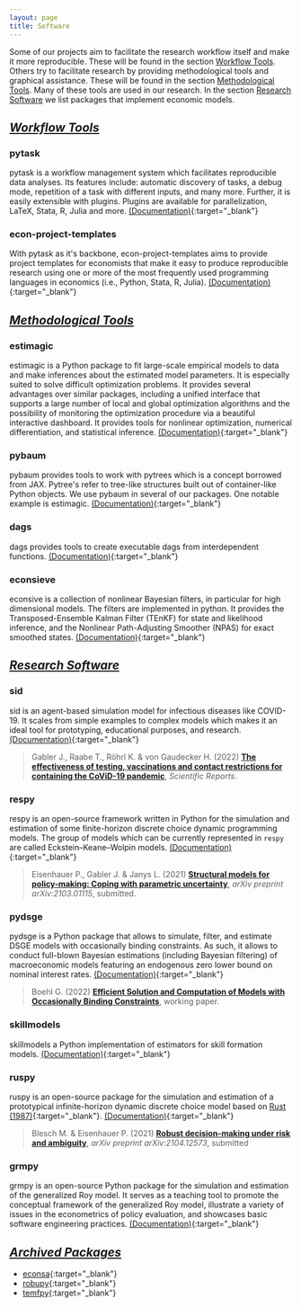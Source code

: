 ```yaml
---
layout: page
title: Software
---
```


Some of our projects aim to facilitate the research workflow itself and make it more
reproducible. These will be found in the section [Workflow Tools](#workflow-tools).
Others try to facilitate research by providing methodological tools and graphical
assistance. These will be found in the section
[Methodological Tools](#methodological-tools). Many of these tools are used in our
research. In the section [Research Software](#research-software) we list packages that
implement economic models.

## <ins>*Workflow Tools*</ins>

### pytask
pytask is a workflow management system which facilitates reproducible data analyses. Its
features include: automatic discovery of tasks, a debug mode, repetition of a task with
different inputs, and many more.  Further, it is easily extensible with plugins. Plugins
are available for parallelization, LaTeX, Stata, R, Julia and more.
[(Documentation)](https://pytask-dev.readthedocs.io/en/stable/){:target="_blank"}

### econ-project-templates
With pytask as it's backbone, econ-project-templates aims to provide project templates
for economists that make it easy to produce reproducible research using one or more of
the most frequently used programming languages in economics (i.e., Python, Stata, R,
Julia).
[(Documentation)](https://econ-project-templates.readthedocs.io){:target="_blank"}

## <ins>*Methodological Tools*</ins>

### estimagic
estimagic is a Python package to fit large-scale empirical models to data and make
inferences about the estimated model parameters. It is especially suited to solve
difficult optimization problems. It provides several advantages over similar packages,
including a unified interface that supports a large number of local and global
optimization algorithms and the possibility of monitoring the optimization procedure via
a beautiful interactive dashboard. It provides tools for nonlinear optimization,
numerical differentiation, and statistical inference.
[(Documentation)](https://estimagic.readthedocs.io){:target="_blank"}

### pybaum
pybaum provides tools to work with pytrees which is a concept borrowed from JAX.
Pytree's refer to tree-like structures built out of container-like Python objects. We
use pybaum in several of our packages. One notable example is estimagic.
[(Documentation)](https://pybaum.readthedocs.io){:target="_blank"}

### dags
dags provides tools to create executable dags from interdependent functions.
[(Documentation)](https://dags.readthedocs.io){:target="_blank"}


### econsieve
econsive is a collection of nonlinear Bayesian filters, in particular for high
dimensional models. The filters are implemented in python. It provides the
Transposed-Ensemble Kalman Filter (TEnKF) for state and likelihood inference, and the
Nonlinear Path-Adjusting Smoother (NPAS) for exact smoothed states.
[(Documentation)](https://econsieve.readthedocs.io){:target="_blank"}


<!-- New section starting here -->


## <ins>*Research Software*</ins>

### sid
sid is an agent-based simulation model for infectious diseases like COVID-19. It scales
from simple examples to complex models which makes it an ideal tool for prototyping,
educational purposes, and research.
[(Documentation)](https://sid-dev.readthedocs.io/en/latest/){:target="_blank"}
> Gabler J., Raabe T., Röhrl K. & von Gaudecker H. (2022) [**The effectiveness of testing, vaccinations and contact restrictions for containing the CoViD-19 pandemic**](https://www.nature.com/articles/s41598-022-12015-9),  *Scientific Reports*.

### respy
respy is an open-source framework written in Python for the simulation and
estimation of some finite-horizon discrete choice dynamic programming models. The group
of models which can be currently represented in `respy` are called Eckstein–Keane–Wolpin
models. [(Documentation)](https://respy.readthedocs.io){:target="_blank"}
> Eisenhauer P., Gabler J. & Janys L. (2021) [**Structural models for policy-making: Coping with parametric uncertainty**](https://arxiv.org/abs/2103.01115), *arXiv preprint 	arXiv:2103.01115*, submitted.

### pydsge
pydsge is a Python package that allows to simulate, filter, and estimate DSGE models
with occasionally binding constraints. As such, it allows to conduct full-blown Bayesian
estimations (including Bayesian filtering) of macroeconomic models featuring an
endogenous zero lower bound on nominal interest rates.
[(Documentation)](https://pydsge.readthedocs.io){:target="_blank"}
> Boehl G. (2022) [**Efficient Solution and Computation of Models with Occasionally Binding Constraints**](https://gregorboehl.com/live/obc_boehl.pdf), working paper.


### skillmodels
skillmodels a Python implementation of estimators for skill formation models. 
[(Documentation)](https://skillmodels.readthedocs.io){:target="_blank"}


### ruspy
ruspy is an open-source package for the simulation and estimation of a prototypical
infinite-horizon dynamic discrete choice model based on [Rust
(1987)](https://doi.org/10.2307/1911259){:target="_blank"}.
[(Documentation)](https://ruspy.readthedocs.io){:target="_blank"}
> Blesch M. & Eisenhauer P. (2021) [**Robust decision-making under risk and ambiguity**](https://arxiv.org/abs/2104.12573), *arXiv preprint arXiv:2104.12573*, submitted 


### grmpy
grmpy is an open-source Python package for the simulation and estimation of the
generalized Roy model. It serves as a teaching tool to promote the conceptual framework
of the generalized Roy model, illustrate a variety of issues in the econometrics of
policy evaluation, and showcases basic software engineering practices.
[(Documentation)](https://grmpy.readthedocs.io){:target="_blank"}


<!-- New section starting here -->


## <ins>*Archived Packages*</ins>

- [econsa](https://econsa.readthedocs.io){:target="_blank"}
- [robupy](https://robupy.readthedocs.io){:target="_blank"}
- [temfpy](https://temfpy.readthedocs.io){:target="_blank"}
